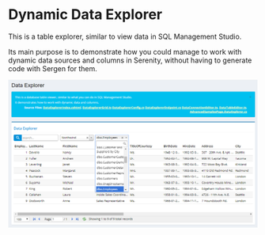 ﻿# Dynamic Data Explorer

This is a table explorer, similar to view data in SQL Management Studio.

Its main purpose is to demonstrate how you could manage to work with dynamic data sources and columns in Serenity, 
without having to generate code with Sergen for them.

![Data Explorer](img/data-explorer.png)
